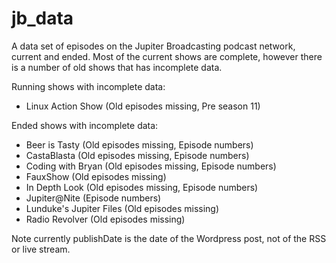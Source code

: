 # jb_data
A data set of episodes on the Jupiter Broadcasting podcast network, current and ended. Most of the current shows are complete, however there is a number of old shows that has incomplete data.

Running shows with incomplete data:
* Linux Action Show (Old episodes missing, Pre season 11)

Ended shows with incomplete data:
* Beer is Tasty (Old episodes missing, Episode numbers)
* CastaBlasta (Old episodes missing, Episode numbers)
* Coding with Bryan (Old episodes missing, Episode numbers)
* FauxShow (Old episodes missing)
* In Depth Look (Old episodes missing, Episode numbers)
* Jupiter@Nite (Episode numbers)
* Lunduke's Jupiter Files (Old episodes missing)
* Radio Revolver (Old episodes missing)

Note currently publishDate is the date of the Wordpress post, not of the RSS or live stream.
